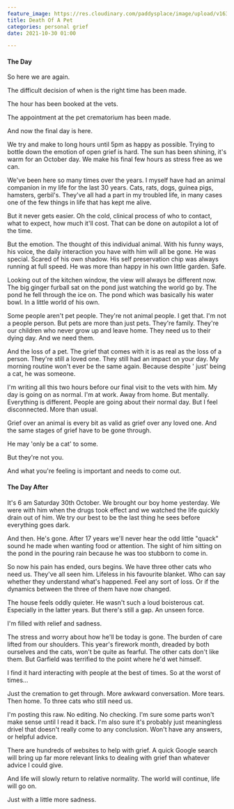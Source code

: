 ```yaml
---
feature_image: https://res.cloudinary.com/paddysplace/image/upload/v1635574536/blog/Death%20of%20a%20pet.png
title: Death Of A Pet
categories: personal grief
date: 2021-10-30 01:00

---
```

#### The Day

So here we are again. 

The difficult decision of when is the right time has been made. 

The hour has been booked at the vets. 

The appointment at the pet crematorium has been made. 

And now the final day is here. 

We try and make to long hours until 5pm as happy as possible. Trying to bottle down the emotion of open grief is hard. The sun has been shining, it's warm for an October day. We make his final few hours as stress free as we can. 

We've been here so many times over the years. I myself have had an animal companion in my life for the last 30 years. Cats, rats, dogs, guinea pigs, hamsters, gerbil's. They've all had a part in my troubled life, in many cases one of the few things in life that has kept me alive. 

But it never gets easier. Oh the cold, clinical process of who to contact, what to expect, how much it'll cost. That can be done on autopilot a lot of the time. 

But the emotion. The thought of this individual animal. With his funny ways, his voice, the daily interaction you have with him will all be gone. He was special. Scared of his own shadow. His self preservation chip was always running at full speed. He was more than happy in his own little garden. Safe. 

Looking out of the kitchen window, the view will always be different now. The big ginger furball sat on the pond just watching the world go by. The pond he fell through the ice on. The pond which was basically his water bowl.  In a little world of his own.

Some people aren't pet people. They're not animal people. I get that. I'm not a people person. But pets are more than just pets. They're family. They're our children who never grow up and leave home. They need us to their dying day. And we need them. 

And the loss of a pet. The grief that comes with it is as real as the loss of a person. They're still a loved one. They still had an impact on your day. My morning routine won't ever be the same again. Because despite ' just' being a cat, he was someone.

I'm writing all this two hours before our final visit to the vets with him. My day is going on as normal. I'm at work. Away from home. But mentally. Everything is different. People are going about their normal day. But I feel disconnected. More than usual. 

Grief over an animal is every bit as valid as grief over any loved one. And the same stages of grief have to be gone through. 

He may 'only be a cat' to some. 

But they're not you. 

And what you're feeling is important and needs to come out.  

#### The Day After

It's 6 am Saturday 30th October. We brought our boy home yesterday. We were with him when the drugs took effect and we watched the life quickly drain out of him. We try our best to be the last thing he sees before everything goes dark. 

And then. He's gone. After 17 years we'll never hear the odd little "quack" sound he made when wanting food or attention. The sight of him sitting on the pond in the pouring rain because he was too stubborn to come in. 

So now his pain has ended, ours begins. We have three other cats who need us. They've all seen him. Lifeless in his favourite blanket. Who can say whether they understand what's happened. Feel any sort of loss. Or if the dynamics between the three of them have now changed. 

The house feels oddly quieter. He wasn't such a loud boisterous cat. Especially in the latter years. But there's still a gap. An unseen force. 

I'm filled with relief and sadness. 

The stress and worry about how he'll be today is gone. The burden of care lifted from our shoulders. This year's firework month, dreaded by both ourselves and the cats, won't be quite as fearful. The other cats don't like them. But Garfield was terrified to the point where he'd wet himself. 

I find it hard interacting with people at the best of times. So at the worst of times…

Just the cremation to get through. More awkward conversation. More tears. Then home. To three cats who still need us. 

I'm posting this raw. No editing. No checking. I'm sure some parts won't make sense until I read it back. I'm also sure it's probably just meaningless drivel that doesn't really come to any conclusion. Won't have any answers, or helpful advice. 

There are hundreds of websites to help with grief. A quick Google search will bring up far more relevant links to dealing with grief than whatever advice I could give.

And life will slowly return to relative normality. The world will continue, life will go on. 

Just with a little more sadness. 